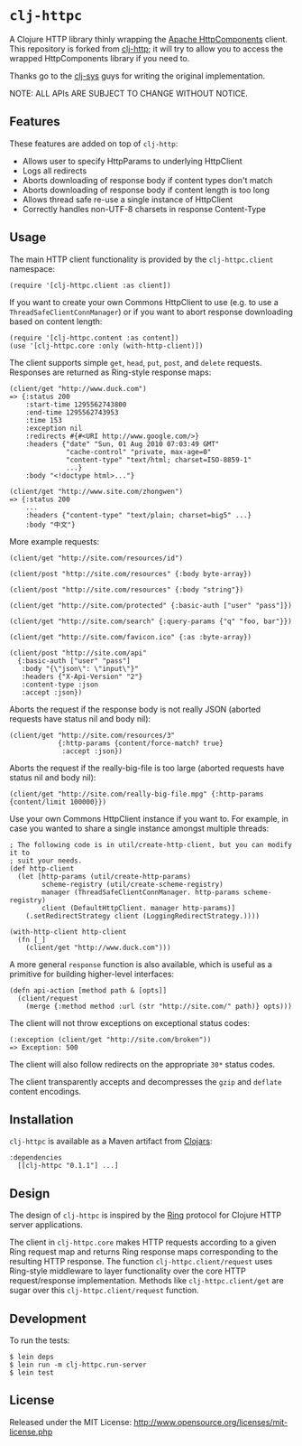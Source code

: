 # `clj-httpc`

A Clojure HTTP library thinly wrapping the [Apache HttpComponents](http://hc.apache.org/) client.  This repository is forked from [clj-http](http://hc.apache.org); it will try to allow you to access the wrapped HttpComponents library if you need to.

Thanks go to the [clj-sys](https://github.com/clj-sys) guys for writing the original implementation.

NOTE: ALL APIs ARE SUBJECT TO CHANGE WITHOUT NOTICE.

## Features

These features are added on top of `clj-http`:

- Allows user to specify HttpParams to underlying HttpClient
- Logs all redirects
- Aborts downloading of response body if content types don't match
- Aborts downloading of response body if content length is too long
- Allows thread safe re-use a single instance of HttpClient
- Correctly handles non-UTF-8 charsets in response Content-Type

## Usage

The main HTTP client functionality is provided by the `clj-httpc.client` namespace:

    (require '[clj-httpc.client :as client])

If you want to create your own Commons HttpClient to use (e.g. to use a `ThreadSafeClientConnManager`) or if you want to abort response downloading based on content length:

    (require '[clj-httpc.content :as content])
    (use '[clj-httpc.core :only (with-http-client)])

The client supports simple `get`, `head`, `put`, `post`, and `delete` requests. Responses are returned as Ring-style response maps:

    (client/get "http://www.duck.com")
    => {:status 200
        :start-time 1295562743800
        :end-time 1295562743953
        :time 153
        :exception nil
        :redirects #{#<URI http://www.google.com/>}
        :headers {"date" "Sun, 01 Aug 2010 07:03:49 GMT"
                  "cache-control" "private, max-age=0"
                  "content-type" "text/html; charset=ISO-8859-1"
                  ...}
        :body "<!doctype html>..."}

    (client/get "http://www.site.com/zhongwen")
    => {:status 200
        ...
        :headers {"content-type" "text/plain; charset=big5" ...}
        :body "中文"}

More example requests:

    (client/get "http://site.com/resources/id")

    (client/post "http://site.com/resources" {:body byte-array})

    (client/post "http://site.com/resources" {:body "string"})

    (client/get "http://site.com/protected" {:basic-auth ["user" "pass"]})

    (client/get "http://site.com/search" {:query-params {"q" "foo, bar"}})

    (client/get "http://site.com/favicon.ico" {:as :byte-array})

    (client/post "http://site.com/api"
      {:basic-auth ["user" "pass"]
       :body "{\"json\": \"input\"}"
       :headers {"X-Api-Version" "2"}
       :content-type :json
       :accept :json})

Aborts the request if the response body is not really JSON (aborted requests have status nil and body nil):

    (client/get "http://site.com/resources/3"
                {:http-params {content/force-match? true}
                 :accept :json})

Aborts the request if the really-big-file is too large (aborted requests have status nil and body nil):

    (client/get "http://site.com/really-big-file.mpg" {:http-params {content/limit 100000}})

Use your own Commons HttpClient instance if you want to.  For example, in case you wanted to share a single instance amongst multiple threads:

    ; The following code is in util/create-http-client, but you can modify it to
    ; suit your needs.
    (def http-client
      (let [http-params (util/create-http-params)
            scheme-registry (util/create-scheme-registry)
            manager (ThreadSafeClientConnManager. http-params scheme-registry)
            client (DefaultHttpClient. manager http-params)]
        (.setRedirectStrategy client (LoggingRedirectStrategy.))))

    (with-http-client http-client
      (fn [_]
        (client/get "http://www.duck.com")))

A more general `response` function is also available, which is useful as a primitive for building higher-level interfaces:

    (defn api-action [method path & [opts]]
      (client/request
        (merge {:method method :url (str "http://site.com/" path)} opts)))

The client will not throw exceptions on exceptional status codes:

    (:exception (client/get "http://site.com/broken"))
    => Exception: 500

The client will also follow redirects on the appropriate `30*` status codes.

The client transparently accepts and decompresses the `gzip` and `deflate` content encodings.

## Installation

`clj-httpc` is available as a Maven artifact from [Clojars](http://clojars.org/clj-httpc):

    :dependencies
      [[clj-httpc "0.1.1"] ...]

## Design

The design of `clj-httpc` is inspired by the [Ring](http://github.com/mmcgrana/ring) protocol for Clojure HTTP server applications.

The client in `clj-httpc.core` makes HTTP requests according to a given Ring request map and returns Ring response maps corresponding to the resulting HTTP response. The function `clj-httpc.client/request` uses Ring-style middleware to layer functionality over the core HTTP request/response implementation. Methods like `clj-httpc.client/get` are sugar over this `clj-httpc.client/request` function.

## Development

To run the tests:

    $ lein deps
    $ lein run -m clj-httpc.run-server
    $ lein test

## License

Released under the MIT License: <http://www.opensource.org/licenses/mit-license.php>
